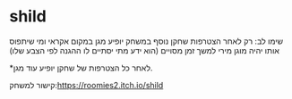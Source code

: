 # shild

שימו לב: רק לאחר הצטרפות שחקן נוסף במשחק יופיע מגן במקום אקראי ומי שיתפוס אותו יהיה מוגן מירי למשך זמן מסויים (הוא ידע מתי יסתיים לו ההגנה לפי הצבע שלו)

*לאחר כל הצטרפות של שחקן יופיע עוד מגן.



קישור למשחק:https://roomies2.itch.io/shild
